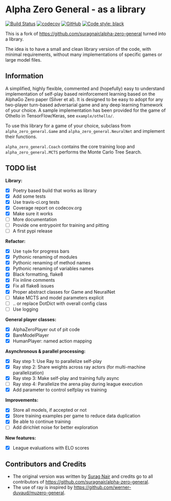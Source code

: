 # Alpha Zero General - as a library

[![Build Status](https://travis-ci.org/peldszus/alpha-zero-general-lib.svg?branch=master)](https://travis-ci.org/peldszus/alpha-zero-general-lib)
[![codecov](https://codecov.io/gh/peldszus/alpha-zero-general-lib/branch/master/graph/badge.svg)](https://codecov.io/gh/peldszus/alpha-zero-general-lib)
[![GitHub](https://img.shields.io/github/license/peldszus/alpha-zero-general-lib)](LICENSE)
[![Code style: black](https://img.shields.io/badge/code%20style-black-000000.svg)](https://github.com/ambv/black)

This is a fork of https://github.com/suragnair/alpha-zero-general turned into a library.

The idea is to have a small and clean library version of the code, with minimal requirements, without many implementations of specific games or large model files.


## Information

A simplified, highly flexible, commented and (hopefully) easy to understand implementation of self-play based reinforcement learning based on the AlphaGo Zero paper (Silver et al). It is designed to be easy to adopt for any two-player turn-based adversarial game and any deep learning framework of your choice. A sample implementation has been provided for the game of Othello in TensorFlow/Keras, see `example/othello/`.

To use this library for a game of your choice, subclass from `alpha_zero_general.Game` and `alpha_zero_general.NeuralNet` and implement their functions.

`alpha_zero_general.Coach` contains the core training loop and ```alpha_zero_general.MCTS``` performs the Monte Carlo Tree Search.

## TODO list

**Library:**
* [x] Poetry based build that works as library
* [x] Add some tests
* [x] Use travis-ci.org tests
* [x] Coverage report on codecov.org
* [x] Make sure it works
* [ ] More documentation
* [ ] Provide one entrypoint for training and pitting
* [ ] A first pypi release

**Refactor:**
* [x] Use `tqdm` for progress bars
* [x] Pythonic renaming of modules
* [x] Pythonic renaming of method names
* [x] Pythonic renaming of variables names
* [x] Black formatting, flake8
* [x] Fix inline comments
* [x] Fix all flake8 issues
* [x] Proper abstract classes for Game and NeuralNet
* [ ] Make MCTS and model parameters explicit
* [ ] .. or replace DotDict with overall config class
* [ ] Use logging

**General player classes:**
* [x] AlphaZeroPlayer out of pit code
* [x] BareModelPlayer
* [x] HumanPlayer: named action mapping

**Asynchronous & parallel processing:**
* [x] Ray step 1: Use Ray to parallelize self-play
* [x] Ray step 2: Share weights across ray actors (for multi-machine parallelization)
* [x] Ray step 3: Make self-play and training fully async
* [ ] Ray step 4: Parallelize the arena play during league execution
* [x] Add parameter to control selfplay vs training

**Improvements:**
* [x] Store all models, if accepted or not
* [x] Store training examples per game to reduce data duplication
* [x] Be able to continue training
* [ ] Add dirichlet noise for better exploration

**New features:**
* [x] League evaluations with ELO scores



## Contributors and Credits
* The original version was written by [Surag Nair](https://github.com/suragnair) and credits go to all contributors of https://github.com/suragnair/alpha-zero-general.
* The use of ray is inspired by https://github.com/werner-duvaud/muzero-general.
